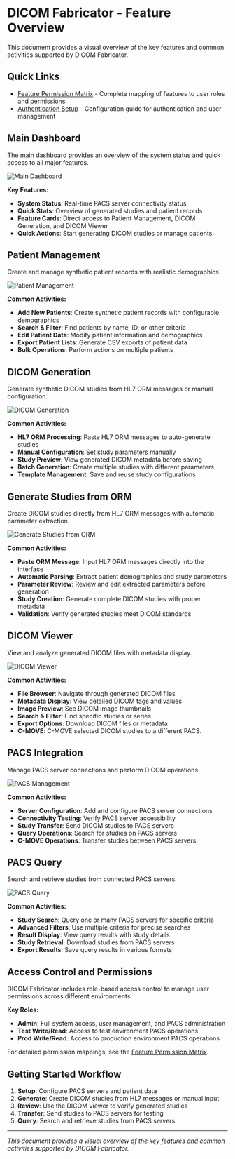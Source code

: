 # DICOM Fabricator - Feature Overview

This document provides a visual overview of the key features and common activities supported by DICOM Fabricator.

## Quick Links
- [Feature Permission Matrix](PERMISSIONS_TO_FEATURES.md) - Complete mapping of features to user roles and permissions
- [Authentication Setup](AUTHENTICATION_SETUP.md) - Configuration guide for authentication and user management

## Main Dashboard

The main dashboard provides an overview of the system status and quick access to all major features.

![Main Dashboard](images/dashboard.png)

**Key Features:**
- **System Status**: Real-time PACS server connectivity status
- **Quick Stats**: Overview of generated studies and patient records
- **Feature Cards**: Direct access to Patient Management, DICOM Generation, and DICOM Viewer
- **Quick Actions**: Start generating DICOM studies or manage patients

## Patient Management

Create and manage synthetic patient records with realistic demographics.

![Patient Management](images/patient-management.png)

**Common Activities:**
- **Add New Patients**: Create synthetic patient records with configurable demographics
- **Search & Filter**: Find patients by name, ID, or other criteria
- **Edit Patient Data**: Modify patient information and demographics
- **Export Patient Lists**: Generate CSV exports of patient data
- **Bulk Operations**: Perform actions on multiple patients

## DICOM Generation

Generate synthetic DICOM studies from HL7 ORM messages or manual configuration.

![DICOM Generation](images/dicom-generation.png)

**Common Activities:**
- **HL7 ORM Processing**: Paste HL7 ORM messages to auto-generate studies
- **Manual Configuration**: Set study parameters manually
- **Study Preview**: View generated DICOM metadata before saving
- **Batch Generation**: Create multiple studies with different parameters
- **Template Management**: Save and reuse study configurations

## Generate Studies from ORM

Create DICOM studies directly from HL7 ORM messages with automatic parameter extraction.

![Generate Studies from ORM](images/generate-studies-from-orm.png)

**Common Activities:**
- **Paste ORM Message**: Input HL7 ORM messages directly into the interface
- **Automatic Parsing**: Extract patient demographics and study parameters
- **Parameter Review**: Review and edit extracted parameters before generation
- **Study Creation**: Generate complete DICOM studies with proper metadata
- **Validation**: Verify generated studies meet DICOM standards

## DICOM Viewer

View and analyze generated DICOM files with metadata display.

![DICOM Viewer](images/dicom-viewer.png)

**Common Activities:**
- **File Browser**: Navigate through generated DICOM files
- **Metadata Display**: View detailed DICOM tags and values
- **Image Preview**: See DICOM image thumbnails
- **Search & Filter**: Find specific studies or series
- **Export Options**: Download DICOM files or metadata
- **C-MOVE**: C-MOVE selected DICOM studies to a different PACS.

## PACS Integration

Manage PACS server connections and perform DICOM operations.

![PACS Management](images/pacs-management.png)

**Common Activities:**
- **Server Configuration**: Add and configure PACS server connections
- **Connectivity Testing**: Verify PACS server accessibility
- **Study Transfer**: Send DICOM studies to PACS servers
- **Query Operations**: Search for studies on PACS servers
- **C-MOVE Operations**: Transfer studies between PACS servers

## PACS Query

Search and retrieve studies from connected PACS servers.

![PACS Query](images/pacs-query.png)

**Common Activities:**
- **Study Search**: Query one or many PACS servers for specific criteria
- **Advanced Filters**: Use multiple criteria for precise searches
- **Result Display**: View query results with study details
- **Study Retrieval**: Download studies from PACS servers
- **Export Results**: Save query results in various formats

## Access Control and Permissions

DICOM Fabricator includes role-based access control to manage user permissions across different environments.

**Key Roles:**
- **Admin**: Full system access, user management, and PACS administration
- **Test Write/Read**: Access to test environment PACS operations
- **Prod Write/Read**: Access to production environment PACS operations

For detailed permission mappings, see the [Feature Permission Matrix](PERMISSIONS_TO_FEATURES.md).

## Getting Started Workflow

1. **Setup**: Configure PACS servers and patient data
2. **Generate**: Create DICOM studies from HL7 messages or manual input
3. **Review**: Use the DICOM viewer to verify generated studies
4. **Transfer**: Send studies to PACS servers for testing
5. **Query**: Search and retrieve studies from PACS servers

---

*This document provides a visual overview of the key features and common activities supported by DICOM Fabricator.*
